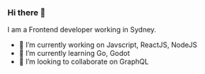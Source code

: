 ### Hi there 👋
I am a Frontend developer working in Sydney.


- 🔭 I’m currently working on Javscript, ReactJS, NodeJS
- 🌱 I’m currently learning Go, Godot
- 👯 I’m looking to collaborate on GraphQL
<!--
- 🤔 I’m looking for help with ...
- 💬 Ask me about ...
- 📫 How to reach me: ...
- 😄 Pronouns: ...
- ⚡ Fun fact: ...
-->
